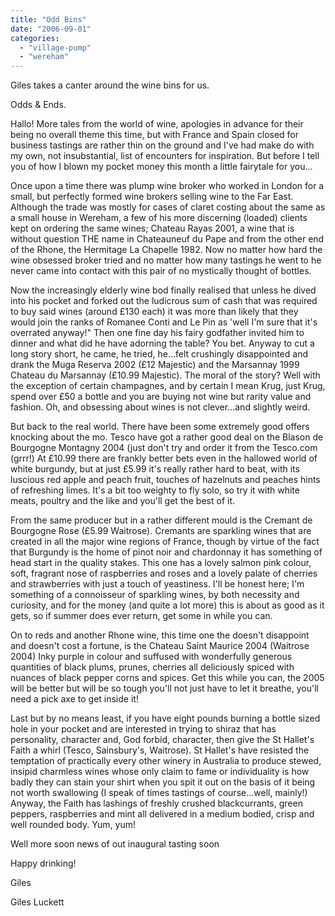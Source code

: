 ```yaml
---
title: "Odd Bins"
date: "2006-09-01"
categories: 
  - "village-pump"
  - "wereham"
---
```


Giles takes a canter around the wine bins for us.

Odds & Ends.

Hallo! More tales from the world of wine, apologies in advance for their being no overall theme this time, but with France and Spain closed for business tastings are rather thin on the ground and I've had make do with my own, not insubstantial, list of encounters for inspiration. But before I tell you of how I blown my pocket money this month a little fairytale for you...

Once upon a time there was plump wine broker who worked in London for a small, but perfectly formed wine brokers selling wine to the Far East. Although the trade was mostly for cases of claret costing about the same as a small house in Wereham, a few of his more discerning (loaded) clients kept on ordering the same wines; Chateau Rayas 2001, a wine that is without question THE name in Chateauneuf du Pape and from the other end of the Rhone, the Hermitage La Chapelle 1982. Now no matter how hard the wine obsessed broker tried and no matter how many tastings he went to he never came into contact with this pair of no mystically thought of bottles.

Now the increasingly elderly wine bod finally realised that unless he dived into his pocket and forked out the ludicrous sum of cash that was required to buy said wines (around £130 each) it was more than likely that they would join the ranks of Romanee Conti and Le Pin as 'well I'm sure that it's overrated anyway!" Then one fine day his fairy godfather invited him to dinner and what did he have adorning the table? You bet. Anyway to cut a long story short, he came, he tried, he...felt crushingly disappointed and drank the Muga Reserva 2002 (£12 Majestic) and the Marsannay 1999 Chateau du Marsannay (£10.99 Majestic). The moral of the story? Well with the exception of certain champagnes, and by certain I mean Krug, just Krug, spend over £50 a bottle and you are buying not wine but rarity value and fashion. Oh, and obsessing about wines is not clever...and slightly weird.

But back to the real world. There have been some extremely good offers knocking about the mo. Tesco have got a rather good deal on the Blason de Bourgogne Montagny 2004 (just don't try and order it from the Tesco.com (grrr!) At £10.99 there are frankly better bets even in the hallowed world of white burgundy, but at just £5.99 it's really rather hard to beat, with its luscious red apple and peach fruit, touches of hazelnuts and peaches hints of refreshing limes. It's a bit too weighty to fly solo, so try it with white meats, poultry and the like and you'll get the best of it.

From the same producer but in a rather different mould is the Cremant de Bourgogne Rose (£5.99 Waitrose). Cremants are sparkling wines that are created in all the major wine regions of France, though by virtue of the fact that Burgundy is the home of pinot noir and chardonnay it has something of head start in the quality stakes. This one has a lovely salmon pink colour, soft, fragrant nose of raspberries and roses and a lovely palate of cherries and strawberries with just a touch of yeastiness. I'll be honest here; I'm something of a connoisseur of sparkling wines, by both necessity and curiosity, and for the money (and quite a lot more) this is about as good as it gets, so if summer does ever return, get some in while you can.

On to reds and another Rhone wine, this time one the doesn't disappoint and doesn't cost a fortune, is the Chateau Saint Maurice 2004 (Waitrose 2004) Inky purple in colour and suffused with wonderfully generous quantities of black plums, prunes, cherries all deliciously spiced with nuances of black pepper corns and spices. Get this while you can, the 2005 will be better but will be so tough you'll not just have to let it breathe, you'll need a pick axe to get inside it!

Last but by no means least, if you have eight pounds burning a bottle sized hole in your pocket and are interested in trying to shiraz that has personality, character and, God forbid, character, then give the St Hallet's Faith a whirl (Tesco, Sainsbury's, Waitrose). St Hallet's have resisted the temptation of practically every other winery in Australia to produce stewed, insipid charmless wines whose only claim to fame or individuality is how badly they can stain your shirt when you spit it out on the basis of it being not worth swallowing (I speak of times tastings of course...well, mainly!) Anyway, the Faith has lashings of freshly crushed blackcurrants, green peppers, raspberries and mint all delivered in a medium bodied, crisp and well rounded body. Yum, yum!

Well more soon news of out inaugural tasting soon

Happy drinking!

Giles

Giles Luckett
